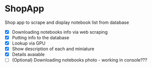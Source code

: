 # ShopApp
Shop app to scrape and display notebook list from database

- [x] Downloading notebooks info via web scraping
- [x] Putting info to the database
- [x] Lookup via GPU
- [x] Show description of each and miniature
- [x] Details avaiable
- [ ] \(Optional) Downloading notebooks photo - working in console???
